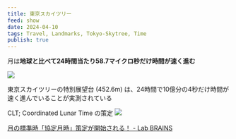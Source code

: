 ```yaml
---
title: 東京スカイツリー
feed: show
date: 2024-04-10
tags: Travel, Landmarks, Tokyo-Skytree, Time
publish: true
---
```

月は**地球と比べて24時間当たり58.7マイクロ秒だけ時間が速く進む**

![](https://media-lab-brains.as-1.co.jp/wp/wp-content/uploads/2024/04/05162450/2a831ec055ed4fee4e1d0936ea40500d.jpg)

東京スカイツリーの特別展望台 (452.6m) は、24時間で10億分の4秒だけ時間が速く進んでいることが実測されている

CLT; Coordinated Lunar Time の策定
![](https://media-lab-brains.as-1.co.jp/wp/wp-content/uploads/2024/04/05162441/ee3be1d100caf1aa771552d59c2bd436.jpg)


[月の標準時「協定月時」策定が開始される！ - Lab BRAINS](https://lab-brains.as-1.co.jp/enjoy-learn/2024/04/62441/)
